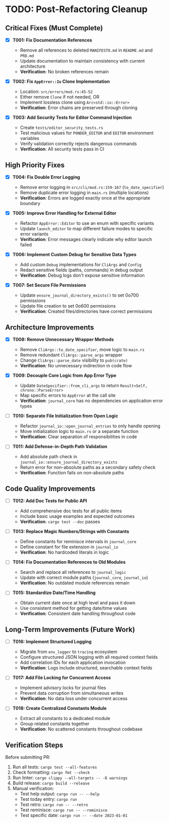 # TODO: Post-Refactoring Cleanup

## Critical Fixes (Must Complete)

- [x] **T001: Fix Documentation References**
  - Remove all references to deleted `MANIFESTO.md` in `README.md` and `PRD.md`
  - Update documentation to maintain consistency with current architecture
  - **Verification**: No broken references remain

- [x] **T002: Fix `AppError::Io` Clone Implementation**
  - Location: `src/errors/mod.rs:45-52`
  - Either remove `Clone` if not needed, OR
  - Implement lossless clone using `Arc<std::io::Error>`
  - **Verification**: Error chains are preserved through cloning

- [x] **T003: Add Security Tests for Editor Command Injection**
  - Create `tests/editor_security_tests.rs`
  - Test malicious values for `PONDER_EDITOR` and `EDITOR` environment variables
  - Verify validation correctly rejects dangerous commands
  - **Verification**: All security tests pass in CI

## High Priority Fixes

- [x] **T004: Fix Double Error Logging**
  - Remove error logging in `src/cli/mod.rs:159-167` (`to_date_specifier`)
  - Remove duplicate error logging in `main.rs` (multiple locations)
  - **Verification**: Errors are logged exactly once at the appropriate boundary

- [x] **T005: Improve Error Handling for External Editor**
  - Refactor `AppError::Editor` to use an enum with specific variants
  - Update `launch_editor` to map different failure modes to specific error variants
  - **Verification**: Error messages clearly indicate why editor launch failed

- [x] **T006: Implement Custom Debug for Sensitive Data Types**
  - Add custom `Debug` implementations for `CliArgs` and `Config`
  - Redact sensitive fields (paths, commands) in debug output
  - **Verification**: Debug logs don't expose sensitive information

- [x] **T007: Set Secure File Permissions**
  - Update `ensure_journal_directory_exists()` to set 0o700 permissions
  - Update file creation to set 0o600 permissions
  - **Verification**: Created files/directories have correct permissions

## Architecture Improvements

- [x] **T008: Remove Unnecessary Wrapper Methods**
  - Remove `CliArgs::to_date_specifier`, move logic to `main.rs`
  - Remove redundant `CliArgs::parse_args` wrapper
  - Change `CliArgs::parse_date` visibility to `pub(crate)`
  - **Verification**: No unnecessary indirection in code flow

- [x] **T009: Decouple Core Logic from App Error Type**
  - Update `DateSpecifier::from_cli_args` to return `Result<Self, chrono::ParseError>`
  - Map specific errors to `AppError` at the call site
  - **Verification**: `journal_core` has no dependencies on application error types

- [ ] **T010: Separate File Initialization from Open Logic**
  - Refactor `journal_io::open_journal_entries` to only handle opening
  - Move initialization logic to `main.rs` or a separate function
  - **Verification**: Clear separation of responsibilities in code

- [ ] **T011: Add Defense-in-Depth Path Validation**
  - Add absolute path check in `journal_io::ensure_journal_directory_exists`
  - Return error for non-absolute paths as a secondary safety check
  - **Verification**: Function fails on non-absolute paths

## Code Quality Improvements

- [ ] **T012: Add Doc Tests for Public API**
  - Add comprehensive doc tests for all public items
  - Include basic usage examples and expected outcomes
  - **Verification**: `cargo test --doc` passes

- [ ] **T013: Replace Magic Numbers/Strings with Constants**
  - Define constants for reminisce intervals in `journal_core`
  - Define constant for file extension in `journal_io`
  - **Verification**: No hardcoded literals in logic

- [ ] **T014: Fix Documentation References to Old Modules**
  - Search and replace all references to `journal_logic`
  - Update with correct module paths (`journal_core`, `journal_io`)
  - **Verification**: No outdated module references remain

- [ ] **T015: Standardize Date/Time Handling**
  - Obtain current date once at high level and pass it down
  - Use consistent method for getting date/time values
  - **Verification**: Consistent date handling throughout code

## Long-Term Improvements (Future Work)

- [ ] **T016: Implement Structured Logging**
  - Migrate from `env_logger` to `tracing` ecosystem
  - Configure structured JSON logging with all required context fields
  - Add correlation IDs for each application invocation
  - **Verification**: Logs include structured, searchable context fields

- [ ] **T017: Add File Locking for Concurrent Access**
  - Implement advisory locks for journal files
  - Prevent data corruption from simultaneous writes
  - **Verification**: No data loss under concurrent access

- [ ] **T018: Create Centralized Constants Module**
  - Extract all constants to a dedicated module
  - Group related constants together
  - **Verification**: No scattered constants throughout codebase

## Verification Steps

Before submitting PR:
1. Run all tests: `cargo test --all-features`
2. Check formatting: `cargo fmt --check`
3. Run linter: `cargo clippy --all-targets -- -D warnings`
4. Build release: `cargo build --release`
5. Manual verification:
   - Test help output: `cargo run -- --help`
   - Test today entry: `cargo run`
   - Test retro: `cargo run -- --retro`
   - Test reminisce: `cargo run -- --reminisce`
   - Test specific date: `cargo run -- --date 2023-01-01`